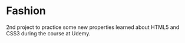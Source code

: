 # Fashion
2nd project to practice some new properties learned about HTML5 and CSS3 during the course at Udemy.
